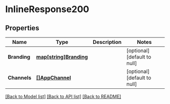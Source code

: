 # InlineResponse200

## Properties
Name | Type | Description | Notes
------------ | ------------- | ------------- | -------------
**Branding** | [**map[string]Branding**](Branding.md) |  | [optional] [default to null]
**Channels** | [**[]AppChannel**](AppChannel.md) |  | [optional] [default to null]

[[Back to Model list]](../README.md#documentation-for-models) [[Back to API list]](../README.md#documentation-for-api-endpoints) [[Back to README]](../README.md)


